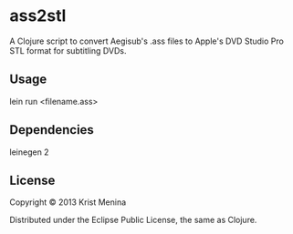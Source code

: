 # ass2stl

A Clojure script to convert Aegisub's .ass files to Apple's DVD Studio Pro STL format for subtitling DVDs.

## Usage

lein run <filename.ass>

## Dependencies

leinegen 2

## License

Copyright © 2013 Krist Menina

Distributed under the Eclipse Public License, the same as Clojure.
